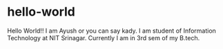 # hello-world

Hello World!! I am Ayush or you can say kady.
I am student of Information Technology at NIT Srinagar. 
Currently I am in 3rd sem of my B.tech.

